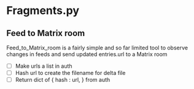 # Fragments.py

## Feed to Matrix room
Feed_to_Matrix_room is a fairly simple and so far limited tool to observe changes in feeds and send updated entries.url to a Matrix room  

- [ ] Make urls a list in auth
- [ ] Hash url to create the filename for delta file
- [ ] Return dict of { hash : url, } from auth
